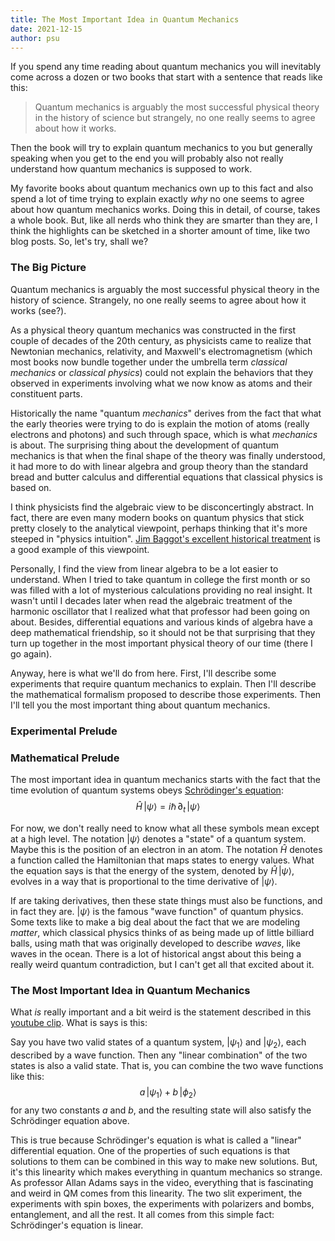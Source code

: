 ```yaml
---
title: The Most Important Idea in Quantum Mechanics
date: 2021-12-15
author: psu
---
```


If you spend any time reading about quantum mechanics you will inevitably come across a
dozen or two books that start with a sentence that reads like this:

> Quantum mechanics is arguably the most successful physical theory in the history of
science but strangely, no one really seems to agree about how it works.

Then the book will try to explain quantum mechanics to you but generally speaking when you
get to the end you will probably also not really understand how quantum mechanics is
supposed to work.

My favorite books about quantum mechanics own up to this fact and also spend a lot of time
trying to explain exactly *why* no one seems to agree about how quantum mechanics works.
Doing this in detail, of course, takes a whole book. But, like all nerds who think they
are smarter than they are, I think the highlights can be sketched in a shorter amount of
time, like two blog posts. So, let's try, shall we?

### The Big Picture

Quantum mechanics is arguably the most successful physical theory in the history of
science. Strangely, no one really seems to agree about how it works (see?).

As a physical theory quantum mechanics was constructed in the first couple of decades of
the 20th century, as physicists came to realize that Newtonian mechanics, relativity, and
Maxwell's electromagnetism (which most books now bundle together under the umbrella term
*classical mechanics* or *classical physics*) could not explain the behaviors that they
observed in experiments involving what we now know as atoms and their constituent parts.

Historically the name "quantum *mechanics*" derives from the fact that what the early
theories were trying to do is explain the motion of atoms (really electrons and photons)
and such through space, which is what *mechanics* is about. The surprising thing about the
development of quantum mechanics is that when the final shape of the theory was finally
understood, it had more to do with linear algebra and group theory than the standard bread
and butter calculus and differential equations that classical physics is based on.

I think physicists find the algebraic view to be disconcertingly abstract. In fact, there
are even many modern books on quantum physics that stick pretty closely to the analytical
viewpoint, perhaps thinking that it's more steeped in "physics intuition". [Jim Baggot's
excellent historical
treatment](https://www.amazon.com/Quantum-Cookbook-Mathematical-Foundations-Mechanics/dp/0198827865/)
is a good example of this viewpoint.

Personally, I find the view from linear algebra to be a lot easier to understand. When I
tried to take quantum in college the first month or so was filled with a lot of mysterious
calculations providing no real insight. It wasn't until I decades later when read the
algebraic treatment of the harmonic oscillator that I realized what that professor had
been going on about. Besides, differential equations and various kinds of algebra have a
deep mathematical friendship, so it should not be that surprising that they turn up
together in the most important physical theory of our time (there I go again).

Anyway, here is what we'll do from here. First, I'll describe some experiments that
require quantum mechanics to explain. Then I'll describe the mathematical formalism
proposed to describe those experiments. Then I'll tell you the most important thing about
quantum mechanics.

### Experimental Prelude

### Mathematical Prelude

The most important idea in quantum mechanics starts with the fact that the time evolution
of quantum systems obeys [Schrödinger's
equation](https://www.preposterousuniverse.com/blog/2016/08/15/you-should-love-or-at-least-respect-the-schrodinger-equation/):
$$
\hat H \, | \psi \rangle = i \hbar\, \partial_t  \, | \psi \rangle
$$

For now, we don't really need to know what all these symbols mean except at a high level.
The notation $| \psi \rangle$ denotes a "state" of a quantum system. Maybe this is the
position of an electron in an atom. The notation ${\hat H}$ denotes a function called the
Hamiltonian that maps states to energy values. What the equation says is that the energy
of the system, denoted by $\hat H \, | \psi \rangle$, evolves in a way that is
proportional to the time derivative of $| \psi \rangle$.

If are taking derivatives, then these state things must also be functions, and in fact
they are. $| \psi \rangle$ is the famous "wave function" of quantum physics. Some texts
like to make a big deal about the fact that we are modeling *matter*, which classical
physics thinks of as being made up of little billiard balls, using math that was
originally developed to describe *waves*, like waves in the ocean. There is a lot of
historical angst about this being a really weird quantum contradiction, but I can't get
all that excited about it.

### The Most Important Idea in Quantum Mechanics

What *is* really important and a bit weird is the statement described in this [youtube
clip](https://www.youtube.com/watch?v=Ei8CFin00PY&t=2278s). What is says is this:

Say you have two valid states of a quantum system, $| \psi_1 \rangle$ and 
$| \psi_2 \rangle$, each described by a wave function. Then any "linear combination" of the two
states is also a valid state. That is, you can combine the two wave functions like this:
$$
a\, | \psi_1 \rangle + b\, | \phi_2 \rangle
$$
for any two constants $a$ and $b$, and the resulting state will also satisfy the
Schrödinger equation above.

This is true because Schrödinger's equation is what is called a "linear" differential
equation. One of the properties of such equations is that solutions to them can be
combined in this way to make new solutions. But, it's this linearity which makes
everything in quantum mechanics so strange. As professor Allan Adams says in the video,
everything that is fascinating and weird in QM comes from this linearity. The two slit
experiment, the experiments with spin boxes, the experiments with polarizers and bombs,
entanglement, and all the rest. It all comes from this simple fact: Schrödinger's equation
is linear.

